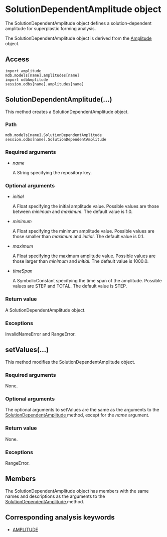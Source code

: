 # SolutionDependentAmplitude object

The SolutionDependentAmplitude object defines a solution-dependent amplitude for superplastic forming analysis.

The SolutionDependentAmplitude object is derived from the [Amplitude](https://help.3ds.com/2022/english/DSSIMULIA_Established/SIMACAEKERRefMap/simaker-c-amplitudepyc.htm?ContextScope=all) object.

## Access

```
import amplitude
mdb.models[name].amplitudes[name]
import odbAmplitude
session.odbs[name].amplitudes[name]
```

## SolutionDependentAmplitude(...)



This method creates a SolutionDependentAmplitude object.



### Path

```
mdb.models[name].SolutionDependentAmplitude
session.odbs[name].SolutionDependentAmplitude
```

### Required arguments

- *name*

  A String specifying the repository key.

### Optional arguments

- *initial*

  A Float specifying the initial amplitude value. Possible values are those between *minimum* and *maximum*. The default value is 1.0.

- *minimum*

  A Float specifying the minimum amplitude value. Possible values are those smaller than *maximum* and *initial*. The default value is 0.1.

- *maximum*

  A Float specifying the maximum amplitude value. Possible values are those larger than *minimum* and *initial*. The default value is 1000.0.

- *timeSpan*

  A SymbolicConstant specifying the time span of the amplitude. Possible values are STEP and TOTAL. The default value is STEP.

### Return value

A SolutionDependentAmplitude object.

### Exceptions

InvalidNameError and RangeError.



## setValues(...)



This method modifies the SolutionDependentAmplitude object.



### Required arguments

None.

### Optional arguments

The optional arguments to setValues are the same as the arguments to the [SolutionDependentAmplitude ](https://help.3ds.com/2022/english/DSSIMULIA_Established/SIMACAEKERRefMap/simaker-c-solutiondependentamplitudepyc.htm?ContextScope=all#simaker-solutiondependentamplitudesolutiondependentamplitudpyc)method, except for the *name* argument.

### Return value

None.

### Exceptions

RangeError.



## Members

The SolutionDependentAmplitude object has members with the same names and descriptions as the arguments to the [SolutionDependentAmplitude ](https://help.3ds.com/2022/english/DSSIMULIA_Established/SIMACAEKERRefMap/simaker-c-solutiondependentamplitudepyc.htm?ContextScope=all#simaker-solutiondependentamplitudesolutiondependentamplitudpyc)method.



## Corresponding analysis keywords

- [AMPLITUDE](https://help.3ds.com/2022/english/DSSIMULIA_Established/SIMACAEKEYRefMap/simakey-r-amplitude.htm?ContextScope=all#simakey-r-amplitude)